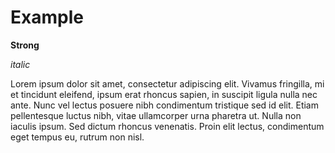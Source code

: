 Example
=============

**Strong**

*italic*

Lorem ipsum dolor sit amet, consectetur adipiscing elit. Vivamus fringilla, mi et tincidunt eleifend, ipsum erat rhoncus sapien, in suscipit ligula nulla nec ante. Nunc vel lectus posuere nibh condimentum tristique sed id elit. Etiam pellentesque luctus nibh, vitae ullamcorper urna pharetra ut. Nulla non iaculis ipsum. Sed dictum rhoncus venenatis. Proin elit lectus, condimentum eget tempus eu, rutrum non nisl. 

